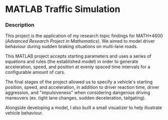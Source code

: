 # MATLAB Traffic Simulation

### Description

This project is the application of my research topic findings for MATH*4600 (_Advanced Research Project in Mathematics_). We aimed to model driver behaviour during sudden braking situations on multi-lane roads.

This MATLAB project accepts starting parameters and uses a series of equations and rules (the established model) in order to generate acceleration, speed, and position at evenly spaced time intervals for a configurable amount of cars. 

The final stages of the project allowed us to specify a vehicle's starting position, speed, and acceleration, in addition to driver reaction time, driver aggression, and "impulsiveness" when considering dangerous driving maneuvers (ex. tight lane changes, sudden deceleration, tailgating). 

Alongside developing a model, I also built a small visualizer to help illustrate vehicle behaviour. 
